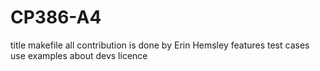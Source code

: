 # CP386-A4
title
makefile 
all contribution is done by Erin Hemsley
features 
test cases
use examples
about devs 
licence
